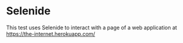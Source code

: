 # Selenide

This test uses Selenide to interact with a
page of a web application at https://the-internet.herokuapp.com/